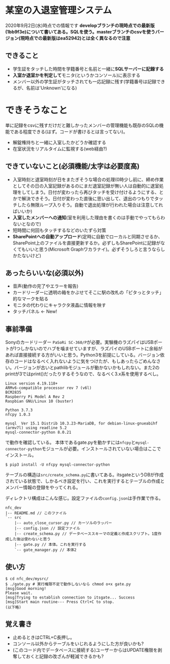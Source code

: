 # 某室の入退室管理システム

2020年9月2日(水)時点での情報です
**developブランチの現時点での最新版(1bb9f3e)について書いてある。SQLを使う。masterブランチのcsvを使うバージョン(現時点での最新版はea52942)とは全く異なるので注意**

## できること

- 学生証をタッチした時間を学籍番号と名前と一緒に**SQLサーバーに記録する**
- **入室か退室かを判定して**モニタ(というかコンソール)に表示する
- メンバー以外の学生証がタッチされても一応記録に残す(学籍番号は記録できるが、名前は'Unknown'になる)
# できそうなこと

単に記録をcsvに残すだけだと難しかったメンバーの管理機能も既存のSQLの機能である程度できる(はず。コードが書けるとは言ってない)。

- 解錠権持ちと一緒に入室したかどうか確認する
- 在室状況をリアルタイムに監視する(web経由?)

## できていないこと(必須機能/**太字**は必要度高)

- 入室時刻と退室時刻が日をまたぎそうな場合の処理(0時少し前に、締め作業としてその日の入室記録があるのにまだ退室記録が無い人は自動的に退室処理をしてしまう。日付が変わったら再びタッチを受け付けるようにする、とかで解決できそう。日付が変わった直後に思い出して、退出のつもりでタッチしたら無限ループ入りそう。自動で退出処理が行われた場合は注意してればいいか)
- **入室したメンバーへの通知**(室を利用した理由を書くのは手動でやってもらわないとなので)
- 短時間に何回もタッチするなどのいたずら対策
- **SharePointへの自動アップロード**(定時に自動でローカルと同期させるか、SharePoint上のファイルを直接更新するか。必ずしもSharePointに記録がなくてもいいと思う(Microsoft Graphワカラナイ)。必ずそうしろと言うならしかたないけど)

## あったらいいな(必須以外)

- 音声(動作の完了やエラーを報告)
- カードリーダーに透明の箱をかぶせてそこに駅の改札の「ピタっとタッチ」的なマークを貼る
- モニタの代わりにキャラクタ液晶に情報を映す
- タッチパネル <- New!

## 事前準備

Sonyのカードリーダー `PaSoRi SC-360/P`が必要。実験機のラズパイはUSBポートが1つしかないのでハブを噛ませていますが、ラズパイのUSBポートに余裕があれば直接接続する方がいいと思う。Python3を前提にしている。バージョン依存のコードはなるべく入れないように気をつけたが、もしあったらごめんなさい。バージョンが古いとpathlibモジュールが動かないかもしれない。また2のprintが3ではprint()だったりするそうなので、なるべく3.x系を使用するべし。

```
Linux version 4.19.118+
ARMv6-compatible processor rev 7 (v6l)
BCM2835
Raspberry Pi Model A Rev 2
Raspbian GNU/Linux 10 (buster)

Python 3.7.3
nfcpy 1.0.3

mysql  Ver 15.1 Distrib 10.3.23-MariaDB, for debian-linux-gnueabihf (armv7l) using readline 5.2
mysql-connector-python 8.0.21
```

で動作を確認している。
本体であるgate.pyを動かすには`nfcpy`と`mysql-connector-python`モジュールが必要。インストールされていない場合はここでインストール。

```
$ pip3 install -U nfcpy mysql-connector-python
```

テーブルの構造は`src/create_schema.py`に書いてある。itsgateというDBが作成されている状態で、しかるべき設定を行い、これを実行するとテーブルの作成とメンバー情報の登録をやってくれる。


ディレクトリ構成はこんな感じ。設定ファイルの`config.json`は手作業で作る。

```
nfc_dev
|-- README.md // このファイル
`-- src
    |-- auto_close_cursor.py // カーソルのラッパー
    |-- config.json // 設定ファイル
    |-- create_schema.py // データベーススキーマの定義と作成スクリプト。1度作成した後は使わないと思う
    |-- gate.py // 本体。これを実行する
    `-- gate_manager.py // 本体2
```

## 使い方

```
$ cd nfc_dev/mysrc/
$ ./gate.py # 実行権限不足で動作しないなら chmod o+x gate.py
[msg]Good morning!
Please wait.
[msg]Trying to establish connection to itsgate... Success
[msg]Start main routine--- Press Ctrl+C to stop.
(以下略)
```

## 覚え書き

- 止めるときはCTRL+C長押し。
- コンソール以外からテーブルをいじれるようにした方が良いかも?
- (このコード内でデータベースに接続する)ユーザーからはUPDATE権限を剥奪しておくと記録の改ざんが軽減できるかも?

